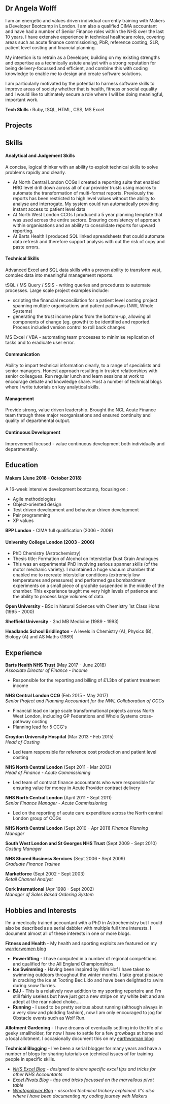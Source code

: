 ## Dr Angela Wolff

I am an energetic and values driven individual currently training with Makers a Developer Bootcamp in London. I am also a qualified CIMA accountant and have had a number of Senior Finance roles within the NHS over the last 10 years. I have extensive experience in technical healthcare roles, covering areas such as acute finance commissioning, PbR, reference costing, SLR, patient level costing and financial planning.

My intention is to retrain as a Developer, building on my existing strengths and expertise as a technically astute analyst with a strong reputation for being delivery-focussed and efficient, and combine this with coding knowledge to enable me to design and create software solutions.

I am particularly motivated by the potential to harness software skills to improve areas of society whether that is health, fitness or social equality and I would like to ultimately secure a role where I will be doing meaningful, important work.

**Tech Skills :** Ruby, tSQL, HTML, CSS, MS Excel

## Projects

## Skills

#### Analytical and Judgement Skills

A concise, logical thinker with an ability to exploit technical skills to solve problems rapidly and clearly.

- At North Central London CCGs I created a reporting suite that enabled HRG level drill down across all of our provider trusts using macros to automate the transformation of multi-format reports. Previously the reports has been restricted to high level values without the ability to analyse and interrogate. My system could run automatically providing instant access to patient level data
- At North West London CCGs I produced a 5 year planning template that was used across the entire sectore. Ensuring consistency of approach within organisations and an ability to consolidate reports for upward reporting.
- At Barts Health I produced SQL linked spreadsheets that could automate data refresh and therefore support analysis with out the risk of copy and paste errors.

#### Technical Skills

Advanced Excel and SQL data skills with a proven ability to transform vast, complex data into meaningful management reports.

tSQL / MS Query / SSIS - writing queries and procedures to automate processes. Large scale project examples include:
* scripting the financial reconciliation for a patient level costing project spanning multiple organisations and patient pathways (NWL Whole Systems)
* generating the trust income plans from the bottom-up, allowing all components of change (eg. growth) to be identified and reported. Process included version control to roll back changes

MS Excel / VBA - automating team processes to minimise replication of tasks and to eradicate user error. 

#### Communication

Ability to impart technical information clearly, to a range of specialists and senior managers. Honest approach resulting in trusted relationships with senior colleagues. Run regular lunch and learn sessions at work to encourage debate and knowledge share. Host a number of technical blogs where I write tutorials on key analytical skills.

#### Management

Provide strong, value driven leadership. Brought the NCL Acute Finance team through three major reorganisations and ensured continuity and quality of departmental output.

#### Continuous Development

Improvement focused - value continuous development both individually and departmentally. 

## Education

#### Makers (June 2018 - October 2018)

A 16-week intensive development bootcamp, focusing on :

- Agile methodologies
- Object-oriented design
- Test driven development and behaviour driven development
- Pair programming
- XP values

**BPP London** - CIMA full qualification (2006 - 2009)

#### University College London (2003 - 2006)

- PhD Chemistry (Astrochemistry)
- Thesis title: Formation of Alcohol on Interstellar Dust Grain Analogues
- This was an experimental PhD involving serious spanner skills (of the motor mechanic variety). I maintained a huge vacuum chamber that enabled me to recreate interstellar conditions (extremely low temperatures and pressures) and performed gas bombardment experiments on a small piece of graphite suspended in the middle of the chamber. This experience taught me very high levels of patience and the ability to process large volumes of data.

**Open University** - BSc in Natural Sciences with Chemistry 1st Class Hons (1995 - 2000)

**Sheffield University** - 2nd MB Medicine (1989 - 1993)

**Headlands School Bridlington** - A levels in Chemistry (A), Physics (B), Biology (A) and AS Maths (1989)

## Experience

**Barts Health NHS Trust** (May 2017 - June 2018)    
*Associate Director of Finance - Income* 
* Responsible for the reporting and billing of £1.3bn of patient treatment income

**NHS Central London CCG** (Feb 2015 - May 2017)   
*Senior Project and Planning Accountant for the NWL Collaboration of CCGs*  
* Financial lead on large scale transformational projects across North West London, including GP Federations and Whole Systems cross-pathway costing
* Planning lead for 5 CCG's

**Croydon University Hospital** (Mar 2013 - Feb 2015)   
*Head of Costing*
* Led team responsible for reference cost production and patient level costing

**NHS North Central London** (Sept 2011 - Mar 2013)   
*Head of Finance - Acute Commissioning*  
* Led team of contract finance accountants who were responsible for ensuring value for money in Acute Provider contract delivery

**NHS North Central London** (April 2011 - Sept 2011)   
*Senior Finance Manager - Acute Commissioning*
* Led on the reporting of acute care expenditure across the North central London group of CCGs

**NHS North Central London** (Sept 2010 - Apr 2011)
*Finance Planning Manager*

**South West London and St Georges NHS Trust** (Sept 2009 - Sept 2010)   
*Costing Manager*

**NHS Shared Business Services** (Sept 2006 - Sept 2009)   
*Graduate Finance Trainee*

**Marketforce** (Sept 2002 - Sept 2003)   
*Retail Channel Analyst*

**Cork International** (Apr 1998 - Sept 2002)   
*Manager of Sales Based Ordering System* 

## Hobbies and Interests
I’m a medically trained accountant with a PhD in Astrochemistry but I could also be described as a serial dabbler with multiple full time interests.
I document almost all of these interests in one or more blogs.

**Fitness and Health** - My health and sporting exploits are featured on my [warriorwomen blog](http://warriorwomen.co.uk)
- **Powerlifting** - I have computed in a number of regional competitions and qualified for the All England Championships.
- **Ice Swimming** - Having been inspired by Wim Hof I have taken to swimming outdoors throughout the winter months. I take great pleasure in cracking the ice at Tooting Bec Lido and have been delighted to swim during snow flurries.
- **BJJ** - This is a relatively new addition to my sporting repertoire and I'm still fairly useless but have just got a new stripe on my white belt and am adept at the rear naked choke....
- **Running** - I used to be pretty serious about running (although always in a very slow and plodding fashion), now I am only encouraged to jog for Obstacle events such as Wolf Run.

**Allotment Gardening** - I have dreams of eventually settling into the life of a geeky smallholder, for now I have to settle for a few growbags at home and a local allotment. I occasionally document this on my [earthwoman blog](http://earthwoman.co.uk)

**Technical Blogging** - I've been a serial blogger for many years and have a number of blogs for sharing tutorials on technical issues of for training people in specific skills.

- *[NHS Excel Blog](http://nhsexcel.com) - designed to share specific excel tips and tricks for other NHS Accountants*
- *[Excel Pivots Blog](http://excelpivots.com) - tips and tricks focussed on the marvellous pivot table*
- *[Whatapalaver Blog](http://whatapalaver.co.uk) - assorted technical trickery explained. It's also where I have been documenting my coding journey with Makers*
